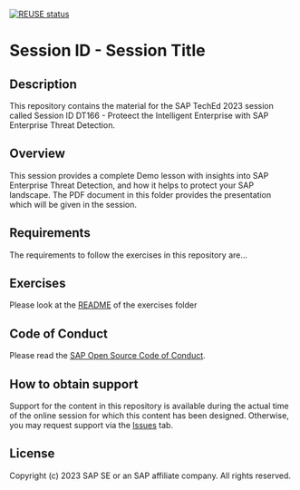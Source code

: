 [![REUSE status](https://api.reuse.software/badge/github.com/SAP-samples/teched2023-DT166)](https://api.reuse.software/info/github.com/SAP-samples/teched2023-DT166)

# Session ID - Session Title

## Description

This repository contains the material for the SAP TechEd 2023 session called Session ID DT166 - Proteect the Intelligent Enterprise with SAP Enterprise Threat Detection.  

## Overview

This session provides a complete Demo lesson with insights into SAP Enterprise Threat Detection, and how it helps to protect your SAP landscape. The PDF document in this folder provides the presentation which will be given in the session.

## Requirements

The requirements to follow the exercises in this repository are...

## Exercises

Please look at the [README](exercises/README.md) of the exercises folder

## Code of Conduct
Please read the [SAP Open Source Code of Conduct](https://github.com/SAP-samples/.github/blob/main/CODE_OF_CONDUCT.md).

## How to obtain support

Support for the content in this repository is available during the actual time of the online session for which this content has been designed. Otherwise, you may request support via the [Issues](../../issues) tab.

## License
Copyright (c) 2023 SAP SE or an SAP affiliate company. All rights reserved.
